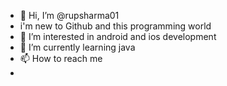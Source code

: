 - 👋 Hi, I’m @rupsharma01
- i'm new to Github and this programming world
- 👀 I’m interested in android and ios development
- 🌱 I’m currently learning java
- 📫 How to reach me 
- 

<!---
rupsharma01/rupsharma01 is a ✨ special ✨ repository because its `README.md` (this file) appears on your GitHub profile.
You can click the Preview link to take a look at your changes.
--->
